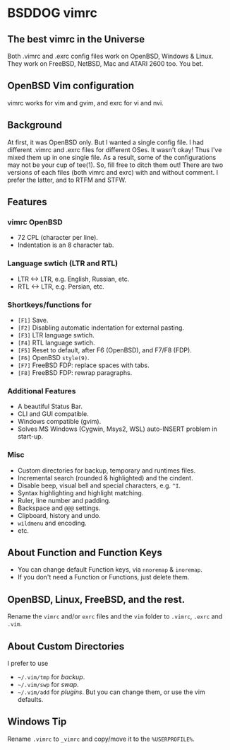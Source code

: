 # BSDDOG vimrc
## The best vimrc in the Universe
Both .vimrc and .exrc config files work on OpenBSD, Windows & Linux. They work on FreeBSD, NetBSD, Mac and ATARI 2600 too. You bet.

## OpenBSD Vim configuration
vimrc works for vim and gvim, and exrc for vi and nvi.

## Background
At first, it was OpenBSD only. But I wanted a single config file. I had different .vimrc and .exrc files for different OSes. It wasn't okay! Thus I've mixed them up in one single file. As a result, some of the configurations may not be your cup of tee(1). So, fill free to ditch them out! There are two versions of each files (both vimrc and exrc) with and without comment. I prefer the latter, and to RTFM and STFW.

## Features

### vimrc OpenBSD
* 72 CPL (character per line).
* Indentation is an 8 character tab.

### Language swtich (LTR and RTL)
* LTR <-> LTR, e.g. English, Russian, etc.
* RTL <-> LTR, e.g. Persian, etc.

### Shortkeys/functions for
* `[F1]` Save.
* `[F2]` Disabling automatic indentation for external pasting.
* `[F3]` LTR language swtich.
* `[F4]` RTL language swtich.
* `[F5]` Reset to default, after F6 (OpenBSD), and F7/F8 (FDP).
* `[F6]` OpenBSD `style(9)`.
* `[F7]` FreeBSD FDP: replace spaces with tabs.
* `[F8]` FreeBSD FDP: rewrap paragraphs.

### Additional Features
* A beautiful Status Bar.
* CLI and GUI compatible.
* Windows compatible (gvim).
* Solves MS Windows (Cygwin, Msys2, WSL) auto-INSERT problem in start-up.

### Misc
* Custom directories for backup, temporary and runtimes files.
* Incremental search (rounded & highlighted) and the cindent.
* Disable beep, visual bell and special characters, e.g. `^I`.
* Syntax highlighting and highlight matching.
* Ruler, line number and padding.
* Backspace and `@@@` settings.
* Clipboard, history and undo.
* `wildmenu` and encoding.
* etc.

## About Function and Function Keys
* You can change default Function keys, via `nnoremap` & `inoremap`.
* If you don't need a Function or Functions, just delete them.

## OpenBSD, Linux, FreeBSD, and the rest.
Rename the `vimrc` and/or `exrc` files and the `vim` folder to `.vimrc`, `.exrc` and `.vim`.

## About Custom Directories
I prefer to use
* `~/.vim/tmp` for *backup*.
* `~/.vim/swp` for *swap*.
* `~/.vim/add` for *plugins*.
But you can change them, or use the vim defaults.

## Windows Tip
Rename `.vimrc` to `_vimrc` and copy/move it to the `%USERPROFILE%`.

